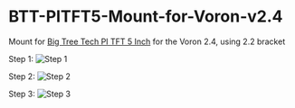 # BTT-PITFT5-Mount-for-Voron-v2.4

Mount for [Big Tree Tech PI TFT 5 Inch](https://www.amazon.com/dp/B08F1WMQ1J/ref=cm_sw_em_r_mt_dp_X6HDGQYNXN14MC008QEW?_encoding=UTF8&psc=1) for the Voron 2.4, using 2.2 bracket

Step 1: 
![Step 1](/step1.png)

Step 2: 
![Step 2](/step2.png)

Step 3: 
![Step 3](/step3.png)
